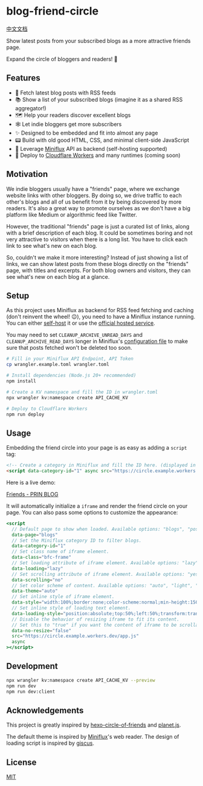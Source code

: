 # blog-friend-circle

[中文文档](README.zh.md)

Show latest posts from your subscribed blogs as a more attractive friends page.

Expand the circle of bloggers and readers! 💫

## Features

- 📖 Fetch latest blog posts with RSS feeds
- 📚 Show a list of your subscribed blogs (imagine it as a shared RSS aggregator!)
- 🗺️ Help your readers discover excellent blogs
- 🕸️ Let indie bloggers get more subscribers
- ✨ Designed to be embedded and fit into almost any page
- 📟 Build with old good HTML, CSS, and minimal client-side JavaScript
- 🤖️ Leverage [Miniflux](https://miniflux.app) API as backend (self-hosting supported)
- 👷 Deploy to [Cloudflare Workers](https://workers.cloudflare.com) and many runtimes (coming soon)

## Motivation

We indie bloggers usually have a "friends" page, where we exchange website links with other bloggers. By doing so, we drive traffic to each other's blogs and all of us benefit from it by being discovered by more readers. It's also a great way to promote ourselves as we don't have a big platform like Medium or algorithmic feed like Twitter.

However, the traditional "friends" page is just a curated list of links, along with a brief description of each blog. It could be sometimes boring and not very attractive to visitors when there is a long list. You have to click each link to see what's new on each blog.

So, couldn't we make it more interesting? Instead of just showing a list of links, we can show latest posts from these blogs directly on the "friends" page, with titles and excerpts. For both blog owners and visitors, they can see what's new on each blog at a glance.

## Setup

As this project uses Miniflux as backend for RSS feed fetching and caching (don't reinvent the wheel! 😉), you need to have a Miniflux instance running. You can either [self-host](https://miniflux.app/docs/installation.html) it or use the [official hosted service](https://miniflux.app/hosting.html).

You may need to set `CLEANUP_ARCHIVE_UNREAD_DAYS` and `CLEANUP_ARCHIVE_READ_DAYS` longer in Miniflux's [configuration file](https://miniflux.app/docs/configuration.html) to make sure that posts fetched won't be deleted too soon.

```bash
# Fill in your Miniflux API Endpoint, API Token
cp wrangler.example.toml wrangler.toml

# Install dependencies (Node.js 20+ recommended)
npm install

# Create a KV namespace and fill the ID in wrangler.toml
npx wrangler kv:namespace create API_CACHE_KV

# Deploy to Cloudflare Workers
npm run deploy
```

## Usage

Embedding the friend circle into your page is as easy as adding a `script` tag:

```html
<!-- Create a category in Miniflux and fill the ID here. (displayed in the address bar)  -->
<script data-category-id="1" async src="https://circle.example.workers.dev/app.js"></script>
```

Here is a live demo:

[Friends - PRIN BLOG](https://prinsss.github.io/friends/)

It will automatically initialize a `iframe` and render the friend circle on your page. You can also pass some options to customize the appearance:

```jsx
<script
  // Default page to show when loaded. Available options: "blogs", "posts".
  data-page="blogs"
  // Set the Miniflux category ID to filter blogs.
  data-category-id="1"
  // Set class name of iframe element.
  data-class="bfc-frame"
  // Set loading attribute of iframe element. Available options: "lazy", "eager".
  data-loading="lazy"
  // Set scrolling attribute of iframe element. Available options: "yes", "no", "auto".
  data-scrolling="no"
  // Set color scheme of content. Available options: "auto", "light", "dark".
  data-theme="auto"
  // Set inline style of iframe element.
  data-style="width:100%;border:none;color-scheme:normal;min-height:150px"
  // Set inline style of loading text element.
  data-loading-style="position:absolute;top:50%;left:50%;transform:translate(-50%,-50%)"
  // Disable the behavior of resizing iframe to fit its content.
  // Set this to "true" if you want the content of iframe to be scrollable.
  data-no-resize="false"
  src="https://circle.example.workers.dev/app.js"
  async
></script>
```

## Development

```bash
npx wrangler kv:namespace create API_CACHE_KV --preview
npm run dev
npm run dev:client
```

## Acknowledgements

This project is greatly inspired by [hexo-circle-of-friends](https://github.com/Rock-Candy-Tea/hexo-circle-of-friends) and [planet.js](https://github.com/phoenixlzx/planet.js).

The default theme is inspired by [Miniflux](https://github.com/miniflux/v2)'s web reader. The design of loading script is inspired by [giscus](https://github.com/giscus/giscus).

## License

[MIT](LICENSE)
